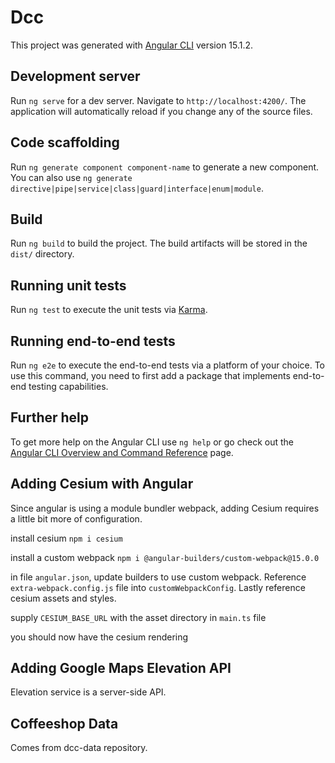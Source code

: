 # Dcc

This project was generated with [Angular CLI](https://github.com/angular/angular-cli) version 15.1.2.

## Development server

Run `ng serve` for a dev server. Navigate to `http://localhost:4200/`. The application will automatically reload if you change any of the source files.

## Code scaffolding

Run `ng generate component component-name` to generate a new component. You can also use `ng generate directive|pipe|service|class|guard|interface|enum|module`.

## Build

Run `ng build` to build the project. The build artifacts will be stored in the `dist/` directory.

## Running unit tests

Run `ng test` to execute the unit tests via [Karma](https://karma-runner.github.io).

## Running end-to-end tests

Run `ng e2e` to execute the end-to-end tests via a platform of your choice. To use this command, you need to first add a package that implements end-to-end testing capabilities.

## Further help

To get more help on the Angular CLI use `ng help` or go check out the [Angular CLI Overview and Command Reference](https://angular.io/cli) page.

## Adding Cesium with Angular

Since angular is using a module bundler webpack, adding Cesium requires a little bit more of configuration.

install cesium `npm i cesium`

install a custom webpack `npm i @angular-builders/custom-webpack@15.0.0`

in file `angular.json`, update builders to use custom webpack. Reference `extra-webpack.config.js` file into `customWebpackConfig`. Lastly reference cesium assets and styles.

supply `CESIUM_BASE_URL` with the asset directory in `main.ts` file

you should now have the cesium rendering

## Adding Google Maps Elevation API

Elevation service is a server-side API.

## Coffeeshop Data

Comes from dcc-data repository.
